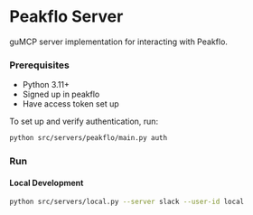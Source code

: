 # Peakflo Server

guMCP server implementation for interacting with Peakflo.

### Prerequisites

- Python 3.11+
- Signed up in peakflo
- Have access token set up


To set up and verify authentication, run:

```bash
python src/servers/peakflo/main.py auth
```

### Run

#### Local Development

```bash
python src/servers/local.py --server slack --user-id local
```

